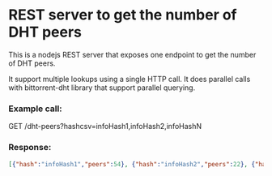 # REST server to get the number of DHT peers

This is a nodejs REST server that exposes one endpoint to get the number of DHT peers.

It support multiple lookups using a single HTTP call.
It does parallel calls with bittorrent-dht library that support parallel querying.

### Example call:

GET /dht-peers?hashcsv=infoHash1,infoHash2,infoHashN

### Response:

```json
[{"hash":"infoHash1","peers":54}, {"hash":"infoHash2","peers":22}, {"hash":"infoHashN","peers":33}]
```